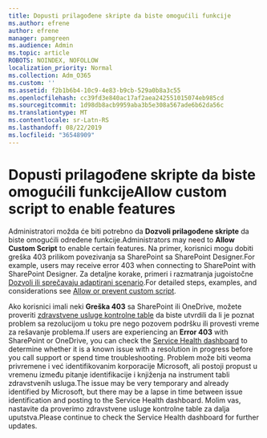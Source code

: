 ```yaml
---
title: Dopusti prilagođene skripte da biste omogućili funkcije
ms.author: efrene
author: efrene
manager: pamgreen
ms.audience: Admin
ms.topic: article
ROBOTS: NOINDEX, NOFOLLOW
localization_priority: Normal
ms.collection: Adm_O365
ms.custom: ''
ms.assetid: f2b1b6b4-10c9-4e83-b9cb-529a0b8a3c55
ms.openlocfilehash: cc39fd3e840ac17af2aea242551015074eb985cd
ms.sourcegitcommit: 1d98db8acb9959aba3b5e308a567ade6b62da56c
ms.translationtype: MT
ms.contentlocale: sr-Latn-RS
ms.lasthandoff: 08/22/2019
ms.locfileid: "36548909"
---
```

# <a name="allow-custom-script-to-enable-features"></a><span data-ttu-id="93edb-102">Dopusti prilagođene skripte da biste omogućili funkcije</span><span class="sxs-lookup"><span data-stu-id="93edb-102">Allow custom script to enable features</span></span>

<span data-ttu-id="93edb-103">Administratori možda će biti potrebno da **Dozvoli prilagođene skripte** da biste omogućili određene funkcije.</span><span class="sxs-lookup"><span data-stu-id="93edb-103">Administrators may need to **Allow Custom Script** to enable certain features.</span></span> <span data-ttu-id="93edb-104">Na primer, korisnici mogu dobiti greška 403 prilikom povezivanja sa SharePoint sa SharePoint Designer.</span><span class="sxs-lookup"><span data-stu-id="93edb-104">For example, users may receive error 403 when connecting to SharePoint with SharePoint Designer.</span></span> <span data-ttu-id="93edb-105">Za detaljne korake, primeri i razmatranja jugoistočne [Dozvoli ili sprečavaju adaptirani scenario](https://docs.microsoft.com/sharepoint/allow-or-prevent-custom-script).</span><span class="sxs-lookup"><span data-stu-id="93edb-105">For detailed steps, examples, and considerations see [Allow or prevent custom script](https://docs.microsoft.com/sharepoint/allow-or-prevent-custom-script).</span></span>

<span data-ttu-id="93edb-106">Ako korisnici imali neki **Greška 403** sa SharePoint ili OneDrive, možete proveriti [zdravstvene usluge kontrolne table](https://admin.microsoft.com/AdminPortal/Home#/servicehealth) da biste utvrdili da li je poznat problem sa rezolucijom u toku pre nego pozovem podršku ili provesti vreme za rešavanje problema.</span><span class="sxs-lookup"><span data-stu-id="93edb-106">If users are experiencing an **Error 403** with SharePoint or OneDrive, you can check the [Service Health dashboard](https://admin.microsoft.com/AdminPortal/Home#/servicehealth) to determine whether it is a known issue with a resolution in progress before you call support or spend time troubleshooting.</span></span> <span data-ttu-id="93edb-107">Problem može biti veoma privremene i već identifikovanim korporacije Microsoft, ali postoji propust u vremenu između pitanje identifikacije i knjiženja na instrument tabli zdravstvenih usluga.</span><span class="sxs-lookup"><span data-stu-id="93edb-107">The issue may be very temporary and already identified by Microsoft, but there may be a lapse in time between issue identification and posting to the Service Health dashboard.</span></span> <span data-ttu-id="93edb-108">Molim vas, nastavite da proverimo zdravstvene usluge kontrolne table za dalja uputstva.</span><span class="sxs-lookup"><span data-stu-id="93edb-108">Please continue to check the Service Health dashboard for further updates.</span></span>

